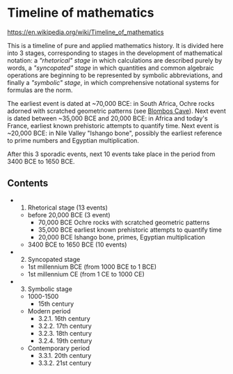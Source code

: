# Timeline of mathematics

https://en.wikipedia.org/wiki/Timeline_of_mathematics

This is a timeline of pure and applied mathematics history. It is divided here into 3 stages, corresponding to stages in the development of mathematical notation: a *"rhetorical" stage* in which calculations are described purely by words, a *"syncopated" stage* in which quantities and common algebraic operations are beginning to be represented by symbolic abbreviations, and finally a *"symbolic" stage*, in which comprehensive notational systems for formulas are the norm.

The earliest event is dated at ~70,000 BCE: in South Africa, Ochre rocks adorned with scratched geometric patterns (see [Blombos Cave](https://en.wikipedia.org/wiki/Blombos_Cave)). Next event is dated between ~35,000 BCE and 20,000 BCE: in Africa and today's France, earliest known prehistoric attempts to quantify time. Next event is ~20,000 BCE: in Nile Valley "Ishango bone", possibly the earliest reference to prime numbers and Egyptian multiplication.

After this 3 sporadic events, next 10 events take place in the period from 3400 BCE to 1650 BCE.


## Contents

- 1. Rhetorical stage (13 events)
  - before 20,000 BCE (3 event)
    - 70,000 BCE Ochre rocks with scratched geometric patterns
    - 35,000 BCE earliest known prehistoric attempts to quantify time
    - 20,000 BCE Ishango bone, primes, Egyptian multiplication
  - 3400 BCE to 1650 BCE (10 events)
- 2. Syncopated stage
  - 1st millennium BCE (from 1000 BCE to 1 BCE)
  - 1st millennium CE (from 1 CE to 1000 CE)
- 3. Symbolic stage
  - 1000-1500
    - 15th century
  - Modern period
    - 3.2.1. 16th century
    - 3.2.2. 17th century
    - 3.2.3. 18th century
    - 3.2.4. 19th century
  - Contemporary period
    - 3.3.1. 20th century
    - 3.3.2. 21st century

